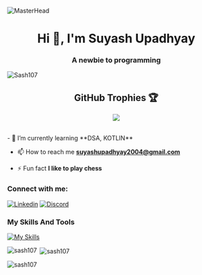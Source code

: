 ![MasterHead](https://i.kym-cdn.com/photos/images/original/001/372/654/fe5.gif)
<h1 align="center">Hi 👋, I'm Suyash Upadhyay</h1>
<h3 align="center">A newbie to programming</h3>

<p align="left"> <img src="https://komarev.com/ghpvc/?username=sash107&label=Profile%20views&color=0e75b6&style=flat" alt="Sash107" /> </p>

 <h2> <summary align="center">GitHub Trophies 🏆</summary></h2>
<p align="center">
  <a href="https://github-profile-trophy.vercel.app/?username=&theme=gruvbox">
    <img src="https://github-profile-trophy.vercel.app/?username=Sash107&theme=gruvbox"/>
  </a>
</p>
<br/>- 🌱 I’m currently learning **DSA, KOTLIN**

- 📫 How to reach me **suyashupadhyay2004@gmail.com**

- ⚡ Fun fact **I like to play chess**

<h3 align="left">Connect with me:</h3>
<p align="left">
</p>

[![Linkedin](https://skillicons.dev/icons?i=linkedin)](https://www.linkedin.com/in/suyash-upadhyay-0273981a5/)
[![Discord](https://skillicons.dev/icons?i=discord)](https://https://discordapp.com/users/sash#0480/)

### My Skills And Tools 

[![My Skills](https://skillicons.dev/icons?i=c,cpp,git,github,linux,python,vscode,kotlin,idea)](https://github.com/Sash107)

<p><img align="left" src="https://github-readme-stats.vercel.app/api/top-langs?username=sash107&show_icons=true&theme=dark&title_color=5b0ced&locale=en&layout=compact" alt="sash107" /></p>

<p>&nbsp;<img align="center" src="https://github-readme-stats.vercel.app/api?username=sash107&show_icons=true&theme=dark&title_color=e22828&hide_border=true&locale=en" alt="sash107" /></p>

<p><img align="center" src="https://github-readme-streak-stats.herokuapp.com/?user=sash107&theme=dark" alt="sash107" /></p>
